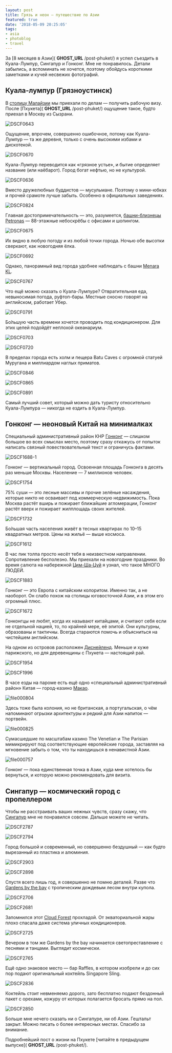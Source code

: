 ```yaml
---
layout: post
title: Грязь и неон — путешествие по Азии
featured: true
date: '2018-05-09 20:25:05'
tags:
- asia
- photoblog
- travel
---
```


За [8 месяцев в Азии]( __GHOST_URL__ /post-phuket/) я успел съездить в Куала-Лумпур, Сингапур и Гонконг. Мне не понравилось. Детали забылись, а вспоминать не хочется, поэтому обойдусь короткими заметками и кучей несвежих фотографий.

## Куала-лумпур (Грязноустинск)

В [столицу Малайзии](https://ru.wikipedia.org/wiki/%D0%9A%D1%83%D0%B0%D0%BB%D0%B0-%D0%9B%D1%83%D0%BC%D0%BF%D1%83%D1%80) мы приехали по делам — получить рабочую визу. После [Пхукета]( __GHOST_URL__ /post-phuket/) ощущение такое, будто приехал в Москву из Сызрани.

![DSCF0643](/assets/images/2018/05/DSCF0643.jpg)

Ощущение, впрочем, совершенно ошибочное, потому как Куала-Лумпур — та же деревня, только с очень высокими избами и дискотекой.

![DSCF0670](/assets/images/2018/05/DSCF0670.jpg)

Куала-Лумпур переводится как «грязное устье», и бытие определяет название (или наёбарот). Город богат нефтью, но не культурой.

![DSCF0636](/assets/images/2018/05/DSCF0636.jpg)

Вместо дружелюбных буддистов — мусульмане. Поэтому о мини-юбках и прочей срамоте лучше забыть. Особенно в официальных заведениях.

![DSCF0824](/assets/images/2018/05/DSCF0824.jpg)

Главная достопримечательность — это, разумеется, [башни-близнецы Petronas](https://ru.wikipedia.org/wiki/%D0%91%D0%B0%D1%88%D0%BD%D0%B8_%D0%9F%D0%B5%D1%82%D1%80%D0%BE%D0%BD%D0%B0%D1%81) — 88-этажные небоскрёбы с офисами и шопингом.

![DSCF0675](/assets/images/2018/05/DSCF0675.jpg)

Их видно в любую погоду и из любой точки города. Ночью обе высотки сверкают, как новогодняя ёлка.

![DSCF0692](/assets/images/2018/05/DSCF0692.jpg)

Однако, панорамный вид города удобнее наблюдать с башни [Menara KL](https://ru.wikipedia.org/wiki/%D0%9C%D0%B5%D0%BD%D0%B0%D1%80%D0%B0_%D0%9A%D1%83%D0%B0%D0%BB%D0%B0-%D0%9B%D1%83%D0%BC%D0%BF%D1%83%D1%80).

![DSCF0767](/assets/images/2018/05/DSCF0767.jpg)

Что ещё можно сказать о Куала-Лумпуре? Отвратительная еда, невыносимая погода, руфтоп-бары. Местные сносно говорят на английском, работает Убер.

![DSCF0791](/assets/images/2018/05/DSCF0791.jpg)

Бо́льшую часть времени хочется проводить под кондиционером. Для этих целей подойдёт неплохой океанариум.

![DSCF0703](/assets/images/2018/05/DSCF0703.jpg)

![DSCF0720](/assets/images/2018/05/DSCF0720.jpg)

В пределах города есть холм и пещера Batu Caves с огромной статуей Муругана и миллиардом наглых приматов.

![DSCF0846](/assets/images/2018/05/DSCF0846.jpg)

![DSCF0865](/assets/images/2018/05/DSCF0865.jpg)

![DSCF0891](/assets/images/2018/05/DSCF0891.jpg)

Самый лучший совет, который можно дать туристу относительно Куала-Лумпура — никогда не ездить в Куала-Лумпур.

## Гонконг — неоновый Китай на минималках

Специальный административный район КНР [Гонконг](https://ru.wikipedia.org/wiki/%D0%93%D0%BE%D0%BD%D0%BA%D0%BE%D0%BD%D0%B3) — слишком большое во всех смыслах место, поэтому сразу откажусь от попыток написать связный повествовательный текст и ограничусь фактами.

![DSCF1688-1](/assets/images/2018/05/DSCF1688-1.jpg)

Гонконг — вертикальный город. Освоенная площадь Гонконга в десять раз меньше Москвы. Население — 7 миллионов человек.

![DSCF1754](/assets/images/2018/05/DSCF1754.jpg)

75% суши — это лесные массивы и прочие зелёные насаждения, которые никто не осваивает под коммерческую недвижимость. Пока Москва растёт вширь и пожирает ближайшие агломерации, Гонконг растёт вверх и пожирает жилплощадь своих жителей.

![DSCF1732](/assets/images/2018/05/DSCF1732.jpg)

Бо́льшая часть населения живёт в тесных квартирах по 10–15 квадратных метров. Цены на жильё — выше космоса.

![DSCF1612](/assets/images/2018/05/DSCF1612.jpg)

В час пик толпа просто несёт тебя в неизвестном направлении. Сопротивление бесполезно. Мы приехали на новогодние праздники. Во время салюта на набережной [Цим-Ша-Цуй](https://ru.wikipedia.org/wiki/%D0%A7%D0%B8%D0%BC%D1%81%D0%B0%D1%87%D1%91%D0%B9) я узнал, что такое МНОГО ЛЮДЕЙ.

![DSCF1883](/assets/images/2018/05/DSCF1883.jpg)

Гонконг — это Европа с китайским колоритом. Именно так, а не наоборот. Он слабо похож на столицы юговосточной Азии, и в этом его огромный плюс.

![DSCF1672](/assets/images/2018/05/DSCF1672.jpg)

Гонконгцы не любят, когда их называют китайцами, и считают себя если не отдельной нацией, то, по крайней мере, её элитой. Они культурны, образованы и тактичны. Всегда стараются помочь и объясниться на чистейшем английском.

На одном из островов расположен [Диснейленд](https://www.hongkongdisneyland.com). Меньше и хуже парижского, но для деревенщины с Пхукета — настоящий рай.

![DSCF1954](/assets/images/2018/05/DSCF1954.jpg)

![DSCF1996](/assets/images/2018/05/DSCF1996.jpg)

В часе езды на пароме есть ещё одно «специальный административный район» Китая — город-казино [Макао](https://ru.wikipedia.org/wiki/%D0%9C%D0%B0%D0%BA%D0%B0%D0%BE).

![file000804](/assets/images/2018/05/file000804.jpg)

Здесь тоже была колония, но не британская, а португальская, о чём напоминают огрызки архитектуры и редкий для Азии напиток — портвейн.

![file000825](/assets/images/2018/05/file000825.jpg)

Сумасшедшие по масштабам казино The Venetian и The Parisian мимикрируют под соответствующие европейские города, заставляя на мгновение забыть о том, что ты находишься в ненавистной Азии.

![file000757](/assets/images/2018/05/file000757.jpg)

Гонконг — пока единственная точка в Азии, куда мне хотелось бы вернуться, и которую можно рекомендовать для визита.

## Сингапур — космический город с пропеллером

Чтобы не расстраивать ваших нежных чувств, сразу скажу, что [Сингапур](https://ru.wikipedia.org/wiki/%D0%A1%D0%B8%D0%BD%D0%B3%D0%B0%D0%BF%D1%83%D1%80) мне не понравился совсем. Дальше можете не читать.

![DSCF2787](/assets/images/2018/05/DSCF2787.jpg)

![DSCF2794](/assets/images/2018/05/DSCF2794.jpg)

Город большой и современный, но совершенно бездушный — как будто вырезанный из пластика и алюминия.

![DSCF2903](/assets/images/2018/05/DSCF2903.jpg)

![DSCF2898](/assets/images/2018/05/DSCF2898.jpg)

Спустя всего лишь год, я совершенно не помню деталей. Разве что [Gardens by the bay](https://ru.wikipedia.org/wiki/%D0%A1%D0%B0%D0%B4%D1%8B_%D1%83_%D0%97%D0%B0%D0%BB%D0%B8%D0%B2%D0%B0) с тропическим дождевым лесом внутри купола.

![DSCF2706](/assets/images/2018/05/DSCF2706.jpg)

![DSCF2681](/assets/images/2018/05/DSCF2681.jpg)

Запомнился этот [Cloud Forest](http://www.gardensbythebay.com.sg/en/attractions/cloud-forest/visitor-information.html) прохладой. От экваториальной жары плохо спасала даже система уличных кондиционеров.

![DSCF2725](/assets/images/2018/05/DSCF2725.jpg)

Вечером в том же Gardens by the bay начинается светопреставление с песнями и танцами. Выглядит космически.

![DSCF2765](/assets/images/2018/05/DSCF2765.jpg)

Ещё одно знаковое место — бар Raffles, в котором изобрели и до сих пор подают оригинальный коктейль Singapore Sling.

![DSCF2836](/assets/images/2018/05/DSCF2836.jpg)

Коктейль стоит невменяемо дорого, зато бесплатно подают бездонный пакет с орехами, кожуру от которых полагается бросать прямо на пол.

![DSCF2850](/assets/images/2018/05/DSCF2850.jpg)

Больше мне нечего сказать ни о Сингапуре, ни об Азии. Гештальт закрыт. Можно писать о более интересных местах. Спасибо за внимание.

Подробнейший пост о жизни на Пхукете [читайте в предыдущем выпуске]( __GHOST_URL__ /post-phuket/).

